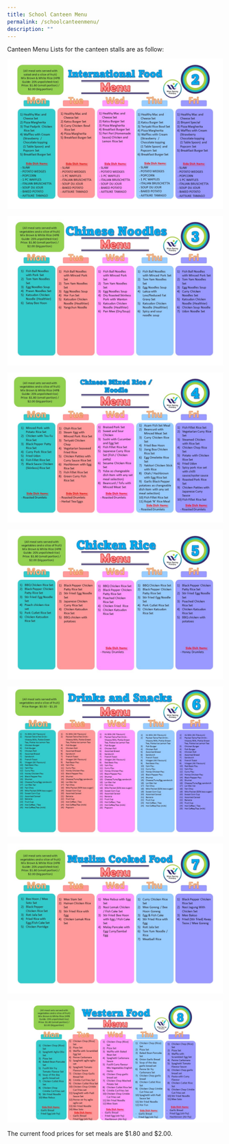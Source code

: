 ```yaml
---
title: School Canteen Menu
permalink: /schoolcanteenmenu/
description: ""
---
```

Canteen Menu Lists for the canteen stalls are as follow:

![Stall 2](/images/School%20Canteen%20Menu/School%20Canteen_19Jan23/Slide1.jpg)

![Stall 3](/images/School%20Canteen%20Menu/School%20Canteen_19Jan23/Slide2.jpg)

![Stall 4](/images/School%20Canteen%20Menu/School%20Canteen_19Jan23/Slide3.jpg)

![Stall 5](/images/School%20Canteen%20Menu/School%20Canteen_19Jan23/Slide4.jpg)

![Stall 6](/images/School%20Canteen%20Menu/School%20Canteen_19Jan23/Slide5.jpg)

![Stall 7](/images/School%20Canteen%20Menu/School%20Canteen_19Jan23/Slide6.jpg)

![Stall 8](/images/School%20Canteen%20Menu/School%20Canteen_20%20March23/Stall%208%20updated%20menus%20as%20of%2020%20March%202023.jpg)

The current food prices for set meals are $1.80 and $2.00.